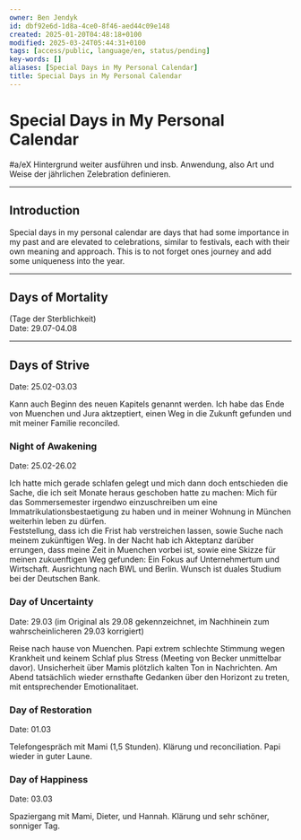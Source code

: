 ```yaml
---
owner: Ben Jendyk
id: dbf92e6d-1d8a-4ce0-8f46-aed44c09e148
created: 2025-01-20T04:48:18+0100
modified: 2025-03-24T05:44:31+0100
tags: [access/public, language/en, status/pending]
key-words: []
aliases: [Special Days in My Personal Calendar]
title: Special Days in My Personal Calendar
---
```


# Special Days in My Personal Calendar

#a/eX Hintergrund weiter ausführen und insb. Anwendung, also Art und Weise der jährlichen Zelebration definieren.

---

## Introduction

Special days in my personal calendar are days that had some importance in my past and are elevated to celebrations, similar to festivals, each with their own meaning and approach. This is to not forget ones journey and add some uniqueness into the year.

--- 

## Days of Mortality

(Tage der Sterblichkeit)  
Date: 29.07-04.08

--- 

## Days of Strive

Date: 25.02-03.03

Kann auch Beginn des neuen Kapitels genannt werden. Ich habe das Ende von Muenchen und Jura aktzeptiert, einen Weg in die Zukunft gefunden und mit meiner Familie reconciled.

### Night of Awakening

Date: 25.02-26.02

Ich hatte mich gerade schlafen gelegt und mich dann doch entschieden die Sache, die ich seit Monate heraus geschoben hatte zu machen: Mich für das Sommersemester irgendwo einzuschreiben um eine Immatrikulationsbestaetigung zu haben und in meiner Wohnung in München weiterhin leben zu dürfen.  
Feststellung, dass ich die Frist hab verstreichen lassen, sowie Suche nach meinem zukünftigen Weg. In der Nacht hab ich Akteptanz darüber errungen, dass meine Zeit in Muenchen vorbei ist, sowie eine Skizze für meinen zukuenftigen Weg gefunden: Ein Fokus auf Unternehmertum und Wirtschaft. Ausrichtung nach BWL und Berlin. Wunsch ist duales Studium bei der Deutschen Bank.

### Day of Uncertainty

Date: 29.03 (im Original als 29.08 gekennzeichnet, im Nachhinein zum wahrscheinlicheren 29.03 korrigiert)

Reise nach hause von Muenchen. Papi extrem schlechte Stimmung wegen Krankheit und keinem Schlaf plus Stress (Meeting von Becker unmittelbar davor). Unsicherheit über Mamis plötzlich kalten Ton in Nachrichten. Am Abend tatsächlich wieder ernsthafte Gedanken über den Horizont zu treten, mit entsprechender Emotionalitaet.

### Day of Restoration

Date: 01.03

Telefongespräch mit Mami (1,5 Stunden). Klärung und reconciliation. Papi wieder in guter Laune.

### Day of Happiness

Date: 03.03

Spaziergang mit Mami, Dieter, und Hannah. Klärung und sehr schöner, sonniger Tag.
